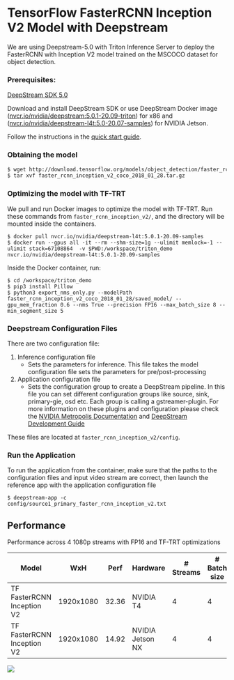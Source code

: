 # TensorFlow FasterRCNN Inception V2 Model with Deepstream #

We are using Deepstream-5.0 with Triton Inference Server to deploy the FasterRCNN with Inception V2 model trained on the MSCOCO dataset for object detection. 

### Prerequisites: ###

[DeepStream SDK 5.0](https://developer.nvidia.com/deepstream-sdk)

Download and install DeepStream SDK or use DeepStream Docker image ([nvcr.io/nvidia/deepstream:5.0.1-20.09-triton](https://ngc.nvidia.com/catalog/containers/nvidia:deepstream)) for x86 and ([nvcr.io/nvidia/deepstream-l4t:5.0-20.07-samples](https://ngc.nvidia.com/catalog/containers/nvidia:deepstream-l4t)) for NVIDIA Jetson.

Follow the instructions in the [quick start guide](https://docs.nvidia.com/metropolis/deepstream/dev-guide/index.html#page/DeepStream_Development_Guide/deepstream_quick_start.html).

### Obtaining the model ###

```bash
$ wget http://download.tensorflow.org/models/object_detection/faster_rcnn_inception_v2_coco_2018_01_28.tar.gz
$ tar xvf faster_rcnn_inception_v2_coco_2018_01_28.tar.gz
```

### Optimizing the model with TF-TRT ###

We pull and run Docker images to optimize the model with TF-TRT.  Run these commands from `faster_rcnn_inception_v2/`, and the directory will be mounted inside the containers.

```
$ docker pull nvcr.io/nvidia/deepstream-l4t:5.0.1-20.09-samples
$ docker run --gpus all -it --rm --shm-size=1g --ulimit memlock=-1 --ulimit stack=67108864  -v $PWD:/workspace/triton_demo nvcr.io/nvidia/deepstream-l4t:5.0.1-20.09-samples
```

Inside the Docker container, run:

```
$ cd /workspace/triton_demo
$ pip3 install Pillow
$ python3 export_nms_only.py --modelPath faster_rcnn_inception_v2_coco_2018_01_28/saved_model/ --gpu_mem_fraction 0.6 --nms True --precision FP16 --max_batch_size 8 --min_segment_size 5
```

### Deepstream Configuration Files ###

There are two configuration file:
1. Inference configuration file
	* Sets the parameters for inference. This file takes the model configuration file sets the parameters for pre/post-processing
2. Application configuration file
	* Sets the configuration group to create a DeepStream pipeline. In this file you can set different configuration groups like source, sink, primary-gie, osd etc. Each group is calling a gstreamer-plugin. For more information on these plugins and configuration please check the [
NVIDIA Metropolis Documentation](https://docs.nvidia.com/metropolis/deepstream/plugin-manual/index.html#page/DeepStream%20Plugins%20Development%20Guide/deepstream_plugin_details.html) and [DeepStream Development Guide](https://docs.nvidia.com/metropolis/deepstream/dev-guide/index.html)

These files are located at `faster_rcnn_inception_v2/config`.

### Run the Application ###

To run the application from the container, make sure that the paths to the configuration files and input video stream are correct, then launch the reference app with the application configuration file

`$ deepstream-app -c config/source1_primary_faster_rcnn_inception_v2.txt`

## Performance ##

Performance across 4 1080p streams with FP16 and TF-TRT optimizations

| Model                      | WxH       | Perf  | Hardware         | # Streams | # Batch size |
|----------------------------|-----------|-------|------------------|-----------|--------------|
| TF FasterRCNN Inception V2 | 1920x1080 | 32.36 | NVIDIA T4        | 4         | 4            |
| TF FasterRCNN Inception V2 | 1920x1080 | 14.92 | NVIDIA Jetson NX | 4         | 4            |

<p align="left">
  <img src="faster_rcnn_output.png">
</p>
